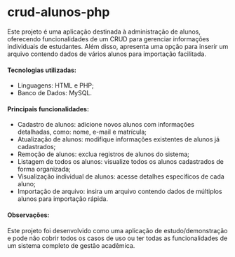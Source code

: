 # crud-alunos-php

Este projeto é uma aplicação destinada à administração de alunos, oferecendo funcionalidades de um CRUD para gerenciar informações individuais de estudantes. Além disso, apresenta uma opção para inserir um arquivo contendo dados de vários alunos para importação facilitada.

#### Tecnologias utilizadas:

- Linguagens: HTML e PHP;
- Banco de Dados: MySQL.

#### Principais funcionalidades:

- Cadastro de alunos: adicione novos alunos com informações detalhadas, como: nome, e-mail e matrícula;
- Atualização de alunos: modifique informações existentes de alunos já cadastrados;
- Remoção de alunos: exclua registros de alunos do sistema;
- Listagem de todos os alunos: visualize todos os alunos cadastrados de forma organizada;
- Visualização individual de alunos: acesse detalhes específicos de cada aluno;
- Importação de arquivo: insira um arquivo contendo dados de múltiplos alunos para importação rápida.

#### Observações:

Este projeto foi desenvolvido como uma aplicação de estudo/demonstração e pode não cobrir todos os casos de uso ou ter todas as funcionalidades de um sistema completo de gestão acadêmica.
